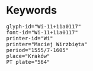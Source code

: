 # Keywords
<pre>
glyph-id="Wi-11+11a0117"
font-id="Wi-11+11a0117"
printer-id="Wi"
printer="Maciej Wirzbięta"
period="1555/7-1605"
place="Kraków"
PT plate="564"
</pre>
